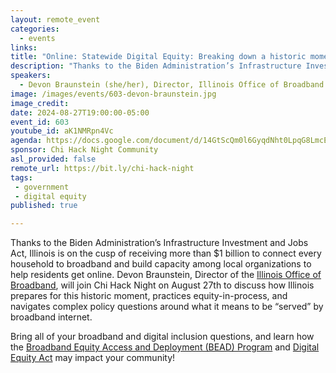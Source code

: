 ```yaml
---
layout: remote_event
categories:
  - events
links: 
title: "Online: Statewide Digital Equity: Breaking down a historic moment for universal broadband access in Illinois"
description: "Thanks to the Biden Administration’s Infrastructure Investment and Jobs Act, Illinois is on the cusp of receiving more than $1 billion to connect every household to broadband and build capacity among local organizations to help residents get online. Devon Braunstein, Director of the Illinois Office of Broadband, will join Chi Hack Night on August 27th to discuss how Illinois prepares for this historic moment, practices equity-in-process, and navigates complex policy questions around what it means to be “served” by broadband internet."
speakers:
  - Devon Braunstein (she/her), Director, Illinois Office of Broadband
image: /images/events/603-devon-braunstein.jpg
image_credit:
date: 2024-08-27T19:00:00-05:00
event_id: 603
youtube_id: aK1NMRpn4Vc
agenda: https://docs.google.com/document/d/14GtScQm0l6GyqdNht0LpqG8LmcEF7i3COjNJ06PaTj8/edit#
sponsor: Chi Hack Night Community
asl_provided: false
remote_url: https://bit.ly/chi-hack-night
tags: 
 - government
 - digital equity
published: true

---
```


Thanks to the Biden Administration’s Infrastructure Investment and Jobs Act, Illinois is on the cusp of receiving more than $1 billion to connect every household to broadband and build capacity among local organizations to help residents get online. Devon Braunstein, Director of the [Illinois Office of Broadband](https://dceo.illinois.gov/connectillinois/ilofficeofbroadband.html), will join Chi Hack Night on August 27th to discuss how Illinois prepares for this historic moment, practices equity-in-process, and navigates complex policy questions around what it means to be “served” by broadband internet.

Bring all of your broadband and digital inclusion questions, and learn how the [Broadband Equity Access and Deployment (BEAD) Program](https://dceo.illinois.gov/connectillinois/bead.html) and [Digital Equity Act](https://dceo.illinois.gov/connectillinois/digital-equity-act.html) may impact your community!  